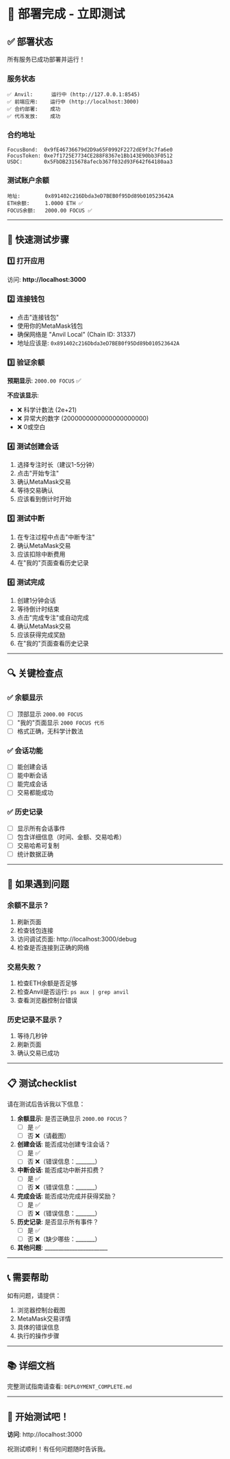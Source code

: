 # 🚀 部署完成 - 立即测试

## ✅ 部署状态

所有服务已成功部署并运行！

### 服务状态
```
✅ Anvil:      运行中 (http://127.0.0.1:8545)
✅ 前端应用:    运行中 (http://localhost:3000)
✅ 合约部署:    成功
✅ 代币发放:    成功
```

### 合约地址
```
FocusBond:  0x9fE46736679d2D9a65F0992F2272dE9f3c7fa6e0
FocusToken: 0xe7f1725E7734CE288F8367e1Bb143E90bb3F0512
USDC:       0x5FbDB2315678afecb367f032d93F642f64180aa3
```

### 测试账户余额
```
地址:        0x891402c216Dbda3eD7BEB0f95Dd89b010523642A
ETH余额:     1.0000 ETH ✅
FOCUS余额:   2000.00 FOCUS ✅
```

---

## 🎯 快速测试步骤

### 1️⃣ 打开应用
访问: **http://localhost:3000**

### 2️⃣ 连接钱包
- 点击"连接钱包"
- 使用你的MetaMask钱包
- 确保网络是 "Anvil Local" (Chain ID: 31337)
- 地址应该是: `0x891402c216Dbda3eD7BEB0f95Dd89b010523642A`

### 3️⃣ 验证余额
**预期显示**: `2000.00 FOCUS` ✅

**不应该显示**:
- ❌ 科学计数法 (2e+21)
- ❌ 异常大的数字 (2000000000000000000000)
- ❌ 0或空白

### 4️⃣ 测试创建会话
1. 选择专注时长（建议1-5分钟）
2. 点击"开始专注"
3. 确认MetaMask交易
4. 等待交易确认
5. 应该看到倒计时开始

### 5️⃣ 测试中断
1. 在专注过程中点击"中断专注"
2. 确认MetaMask交易
3. 应该扣除中断费用
4. 在"我的"页面查看历史记录

### 6️⃣ 测试完成
1. 创建1分钟会话
2. 等待倒计时结束
3. 点击"完成专注"或自动完成
4. 确认MetaMask交易
5. 应该获得完成奖励
6. 在"我的"页面查看历史记录

---

## 🔍 关键检查点

### ✅ 余额显示
- [ ] 顶部显示 `2000.00 FOCUS`
- [ ] "我的"页面显示 `2000 FOCUS 代币`
- [ ] 格式正确，无科学计数法

### ✅ 会话功能
- [ ] 能创建会话
- [ ] 能中断会话
- [ ] 能完成会话
- [ ] 交易都能成功

### ✅ 历史记录
- [ ] 显示所有会话事件
- [ ] 包含详细信息（时间、金额、交易哈希）
- [ ] 交易哈希可复制
- [ ] 统计数据正确

---

## 🐛 如果遇到问题

### 余额不显示？
1. 刷新页面
2. 检查钱包连接
3. 访问调试页面: http://localhost:3000/debug
4. 检查是否连接到正确的网络

### 交易失败？
1. 检查ETH余额是否足够
2. 检查Anvil是否运行: `ps aux | grep anvil`
3. 查看浏览器控制台错误

### 历史记录不显示？
1. 等待几秒钟
2. 刷新页面
3. 确认交易已成功

---

## 📋 测试checklist

请在测试后告诉我以下信息：

1. **余额显示**: 是否正确显示 `2000.00 FOCUS`？
   - [ ] 是 ✅
   - [ ] 否 ❌（请截图）

2. **创建会话**: 能否成功创建专注会话？
   - [ ] 是 ✅
   - [ ] 否 ❌（错误信息：_______）

3. **中断会话**: 能否成功中断并扣费？
   - [ ] 是 ✅
   - [ ] 否 ❌（错误信息：_______）

4. **完成会话**: 能否成功完成并获得奖励？
   - [ ] 是 ✅
   - [ ] 否 ❌（错误信息：_______）

5. **历史记录**: 是否显示所有事件？
   - [ ] 是 ✅
   - [ ] 否 ❌（缺少哪些：_______）

6. **其他问题**: _______________________

---

## 📞 需要帮助

如有问题，请提供：
1. 浏览器控制台截图
2. MetaMask交易详情
3. 具体的错误信息
4. 执行的操作步骤

---

## 📚 详细文档

完整测试指南请查看: `DEPLOYMENT_COMPLETE.md`

---

## 🎉 开始测试吧！

**访问**: http://localhost:3000

祝测试顺利！有任何问题随时告诉我。

